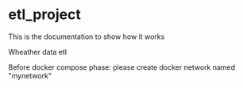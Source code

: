 # etl_project
This is the documentation to show how it works  

Wheather data etl

Before docker compose phase: please create docker network named "mynetwork"